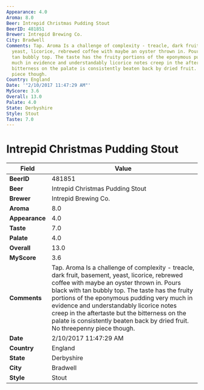 ```yaml
---
Appearance: 4.0
Aroma: 8.0
Beer: Intrepid Christmas Pudding Stout
BeerID: 481851
Brewer: Intrepid Brewing Co.
City: Bradwell
Comments: Tap. Aroma Is a challenge of complexity - treacle, dark fruit, basement,
  yeast, licorice, rebrewed coffee with maybe an oyster thrown in. Pours black with
  tan bubbly top. The taste has the fruity portions of the eponymous pudding very
  much in evidence and understandably licorice notes creep in the aftertaste but the
  bitterness on the palate is consistently beaten back by dried fruit. No threepenny
  piece though.
Country: England
Date: '"2/10/2017 11:47:29 AM"'
MyScore: 3.6
Overall: 13.0
Palate: 4.0
State: Derbyshire
Style: Stout
Taste: 7.0
---
```


# Intrepid Christmas Pudding Stout

| Field         | Value |
|---------------|-------|
| **BeerID** | 481851 |
| **Beer** | Intrepid Christmas Pudding Stout |
| **Brewer** | Intrepid Brewing Co. |
| **Aroma** | 8.0 |
| **Appearance** | 4.0 |
| **Taste** | 7.0 |
| **Palate** | 4.0 |
| **Overall** | 13.0 |
| **MyScore** | 3.6 |
| **Comments** | Tap. Aroma Is a challenge of complexity - treacle, dark fruit, basement, yeast, licorice, rebrewed coffee with maybe an oyster thrown in. Pours black with tan bubbly top. The taste has the fruity portions of the eponymous pudding very much in evidence and understandably licorice notes creep in the aftertaste but the bitterness on the palate is consistently beaten back by dried fruit. No threepenny piece though. |
| **Date** | 2/10/2017 11:47:29 AM |
| **Country** | England |
| **State** | Derbyshire |
| **City** | Bradwell |
| **Style** | Stout |
